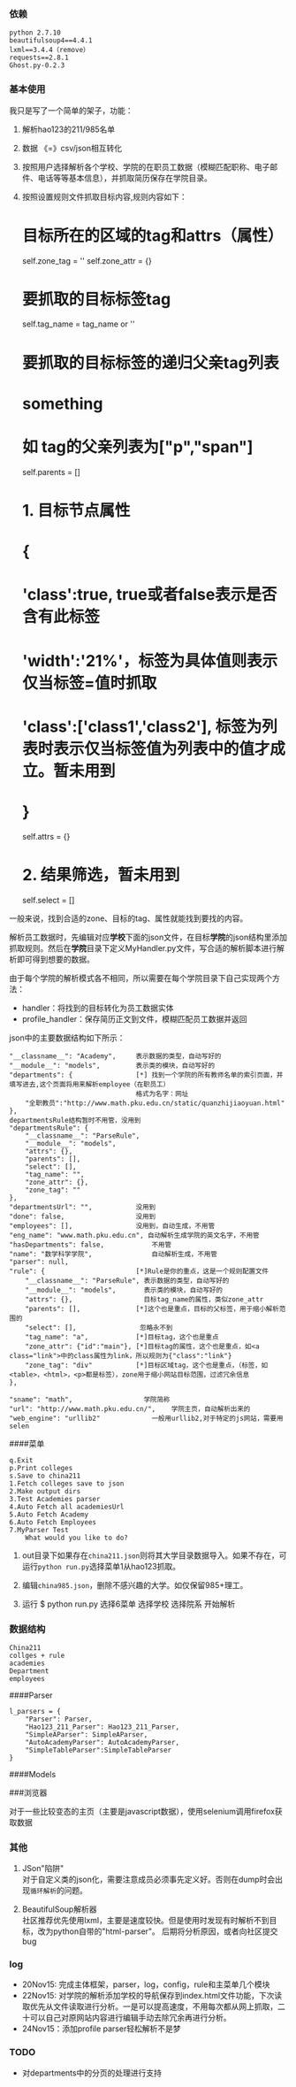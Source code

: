 ### 依赖

    python 2.7.10
    beautifulsoup4==4.4.1
    lxml==3.4.4（remove）
    requests==2.8.1
    Ghost.py-0.2.3

### 基本使用

我只是写了一个简单的架子，功能：
1. 解析hao123的211/985名单
2. 数据 《=》csv/json相互转化
3. 按照用户选择解析各个学校、学院的在职员工数据（模糊匹配职称、电子邮件、电话等等基本信息），并抓取简历保存在学院目录。
4. 按照设置规则文件抓取目标内容,规则内容如下：

    # 目标所在的区域的tag和attrs（属性）
    self.zone_tag = ''
    self.zone_attr = {}

    # 要抓取的目标标签tag
    self.tag_name = tag_name or ''
    # 要抓取的目标标签的递归父亲tag列表
    # <span><p>
    #   <a>something</a>
    #  </p></span>
    # 如<a> tag的父亲列表为["p","span"]
    self.parents = []
    
    # 1. 目标节点属性
    # {
    #   'class':true, true或者false表示是否含有此标签
    #   'width':'21%'，标签为具体值则表示仅当标签=值时抓取
    #   'class':['class1','class2'], 标签为列表时表示仅当标签值为列表中的值才成立。暂未用到
    # }
    self.attrs = {}
    
    # 2. 结果筛选，暂未用到
    self.select = []

一般来说，找到合适的zone、目标的tag、属性就能找到要找的内容。

解析员工数据时，先编辑对应**学校**下面的json文件，在目标**学院**的json结构里添加抓取规则。然后在**学院**目录下定义MyHandler.py文件，写合适的解析脚本进行解析即可得到想要的数据。
    
由于每个学院的解析模式各不相同，所以需要在每个学院目录下自己实现两个方法：
 - handler：将找到的目标转化为员工数据实体
 - profile_handler：保存简历正文到文件，模糊匹配员工数据并返回

json中的主要数据结构如下所示：

    "__classname__": "Academy",     表示数据的类型，自动写好的
    "__module__": "models",         表示类的模块，自动写好的
    "departments": {                [*] 找到一个学院的所有教师名单的索引页面，并填写进去,这个页面将用来解析employee（在职员工）
                                    格式为名字：网址
        "全职教员":"http://www.math.pku.edu.cn/static/quanzhijiaoyuan.html"
    },
    departmentsRule结构暂时不用管，没用到
    "departmentsRule": {
        "__classname__": "ParseRule", 
        "__module__": "models", 
        "attrs": {}, 
        "parents": [], 
        "select": [], 
        "tag_name": "", 
        "zone_attr": {}, 
        "zone_tag": ""
    }, 
    "departmentsUrl": "",           没用到
    "done": false,                  没用到
    "employees": [],                没用到，自动生成，不用管
    "eng_name": "www.math.pku.edu.cn", 自动解析生成学院的英文名字，不用管
    "hasDepartments": false,            不用管
    "name": "数学科学学院",               自动解析生成，不用管
    "parser": null, 
    "rule": {                       [*]Rule是你的重点，这是一个规则配置文件
        "__classname__": "ParseRule", 表示数据的类型，自动写好的
        "__module__": "models",       表示类的模块，自动写好的  
        "attrs": {},                  目标tag_name的属性，类似zone_attr
        "parents": [],              [*]这个也是重点，目标的父标签，用于缩小解析范围的
        "select": [],                忽略永不到                              
        "tag_name": "a",            [*]目标tag，这个也是重点    
        "zone_attr": {"id":"main"}, [*]目标tag的属性，这个也是重点，如<a class="link">中的class属性为link，所以规则为{"class":"link"}
        "zone_tag": "div"           [*]目标区域tag，这个也是重点，（标签，如<table>，<html>，<p>都是标签），zone用于缩小网站目标范围，过滤冗余信息
    },
    
    "sname": "math",                  学院简称
    "url": "http://www.math.pku.edu.cn/",    学院主页，自动解析出来的
    "web_engine": "urllib2"             一般用urllib2,对于特定的js网站，需要用selen
                
####菜单

    q.Exit
    p.Print colleges
    s.Save to china211
    1.Fetch colleges save to json
    2.Make output dirs
    3.Test Academies parser
    4.Auto Fetch all academiesUrl
    5.Auto Fetch Academy
    6.Auto Fetch Employees
    7.MyParser Test
        What would you like to do? 

1. out目录下如果存在`china211.json`则将其大学目录数据导入。如果不存在，可运行`python run.py`选择菜单1从hao123抓取。

2. 编辑`china985.json`，删除不感兴趣的大学。如仅保留985+理工。

3. 运行
    $ python run.py
    选择6菜单
    选择学校
    选择院系
    开始解析
   

### 数据结构

    China211
    collges + rule
    academies
    Department
    employees

    
####Parser

    l_parsers = {
        "Parser": Parser,
        "Hao123_211_Parser": Hao123_211_Parser,
        "SimpleAParser": SimpleAParser,
        "AutoAcademyParser": AutoAcademyParser,
        "SimpleTableParser":SimpleTableParser
    }


####Models


###浏览器

对于一些比较变态的主页（主要是javascript数据），使用selenium调用firefox获取数据

### 其他

1. JSon"陷阱"  
对于自定义类的json化，需要注意成员必须事先定义好。否则在dump时会出现`循环解析`的问题。

2. BeautifulSoup解析器  
社区推荐优先使用lxml，主要是速度较快。但是使用时发现有时解析不到目标，改为python自带的"html-parser"。
后期将分析原因，或者向社区提交bug


### log

- 20Nov15: 完成主体框架，parser，log，config，rule和主菜单几个模块
- 22Nov15: 对学院的解析添加学校的导航保存到index.html文件功能，下次读取优先从文件读取进行分析。一是可以提高速度，不用每次都从网上抓取，二十可以自己对原网站内容进行编辑手动去除冗余再进行分析。
- 24Nov15：添加profile parser轻松解析不是梦

### TODO

- 对departments中的分页的处理进行支持